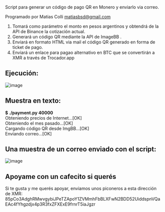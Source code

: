 Script para generar un código de pago QR en Monero y enviarlo via correo.

Programado por Matias Colli <matiasbsd@gmail.com>

1. Tomará como parámetro el monto en pesos argentinos y obtendrá de la API de Binance la cotización actual.
2. Generará un código QR mediante la API de ImageBB .
3. Enviará en formato HTML via mail el código QR generado en forma de ticket de pago.
4. Enviará un enlace para pagao alternativo en BTC que se convertirán a XMR a través de Trocador.app

<h2>Ejecución:</h2>

![image](https://github.com/matiasbsd/xmrqrpayment/assets/135914624/29e946e7-bd98-44ca-bd12-05a38154ba6a)


<h2>Muestra en texto: </h2>

<b>$ ./payment.py 40000</b><br>
Obteniendo precios de Internet...[OK]<br>
Obteniendo el mes pasado...[OK]<br>
Cargando código QR desde ImgBB...[OK]<br>
Enviando correo...[OK]<br>

<h2>Una muestra de un correo enviado con el script:</h2>

![image](https://github.com/matiasbsd/xmrqrpayment/assets/135914624/81067c5e-e72e-4480-b589-75bd877bf0e4)

<h2>Apoyame con un cafecito si querés</h2>
Si te gusta y me querés apoyar, enviamos unos piconeros a esta dirección de XMR:
85pCo3AdghRMwvgybiJPeTZApoY1ZVMmhFbBLXFwN2BDD52UiddspnVQaEAc4fYhgzdjx4p3R3fxZFXExE9frnrT5iaJgzr
